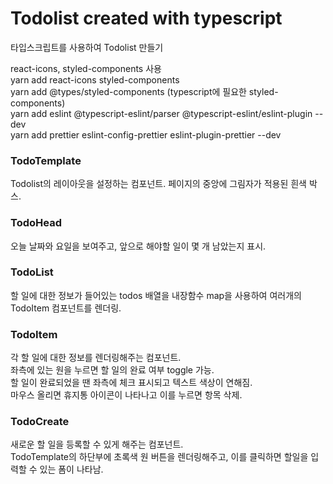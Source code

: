 # Todolist created with typescript

타입스크립트를 사용하여 Todolist 만들기

react-icons, styled-components 사용  
yarn add react-icons styled-components  
yarn add @types/styled-components (typescript에 필요한 styled-components)  
yarn add eslint @typescript-eslint/parser @typescript-eslint/eslint-plugin --dev  
yarn add prettier eslint-config-prettier eslint-plugin-prettier --dev

### TodoTemplate

Todolist의 레이아웃을 설정하는 컴포넌트. 페이지의 중앙에 그림자가 적용된 흰색 박스.

### TodoHead

오늘 날짜와 요일을 보여주고, 앞으로 해야할 일이 몇 개 남았는지 표시.

### TodoList

할 일에 대한 정보가 들어있는 todos 배열을 내장함수 map을 사용하여 여러개의 TodoItem 컴포넌트를 렌더링.

### TodoItem

각 할 일에 대한 정보를 렌더링해주는 컴포넌트.  
좌측에 있는 원을 누르면 할 일의 완료 여부 toggle 가능.  
할 일이 완료되었을 땐 좌측에 체크 표시되고 텍스트 색상이 연해짐.  
마우스 올리면 휴지통 아이콘이 나타나고 이를 누르면 항목 삭제.

### TodoCreate

새로운 할 일을 등록할 수 있게 해주는 컴포넌트.  
TodoTemplate의 하단부에 초록색 원 버튼을 렌더링해주고, 이를 클릭하면 할일을 입력할 수 있는 폼이 나타남.
